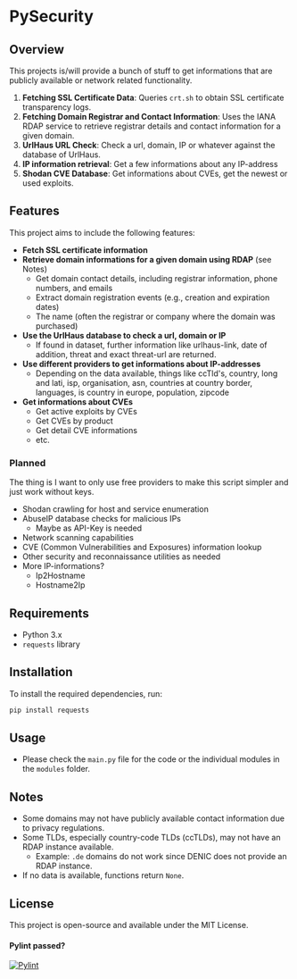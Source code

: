 # PySecurity

## Overview

This projects is/will provide a bunch of stuff to get informations that are publicly available or network related functionality.

1. **Fetching SSL Certificate Data**: Queries `crt.sh` to obtain SSL certificate transparency logs.
2. **Fetching Domain Registrar and Contact Information**: Uses the IANA RDAP service to retrieve registrar details and contact information for a given domain.
3. **UrlHaus URL Check**: Check a url, domain, IP or whatever against the database of UrlHaus.
4. **IP information retrieval**: Get a few informations about any IP-address
5. **Shodan CVE Database**: Get informations about CVEs, get the newest or used exploits.

## Features

This project aims to include the following features:

- **Fetch SSL certificate information**
- **Retrieve domain informations for a given domain using RDAP** (see Notes)
  - Get domain contact details, including registrar information, phone numbers, and emails
  - Extract domain registration events (e.g., creation and expiration dates)
  - The name (often the registrar or company where the domain was purchased)
- **Use the UrlHaus database to check a url, domain or IP**
  - If found in dataset, further information like urlhaus-link, date of addition, threat and exact threat-url are returned.
- **Use different providers to get informations about IP-addresses**
  - Depending on the data available, things like ccTld's, country, long and lati, isp, organisation, asn, countries at country border, languages, is country in europe, population, zipcode
- **Get informations about CVEs**
  - Get active exploits by CVEs
  - Get CVEs by product
  - Get detail CVE informations
  - etc.

### Planned

The thing is I want to only use free providers to make this script simpler and just work without keys.

- Shodan crawling for host and service enumeration
- AbuseIP database checks for malicious IPs
  - Maybe as API-Key is needed
- Network scanning capabilities
- CVE (Common Vulnerabilities and Exposures) information lookup
- Other security and reconnaissance utilities as needed
- More IP-informations?
  - Ip2Hostname
  - Hostname2Ip

## Requirements

- Python 3.x
- `requests` library

## Installation

To install the required dependencies, run:

```sh
pip install requests
```

## Usage

- Please check the `main.py` file for the code or the individual modules in the `modules` folder.

## Notes

- Some domains may not have publicly available contact information due to privacy regulations.
- Some TLDs, especially country-code TLDs (ccTLDs), may not have an RDAP instance available.
  - Example: `.de` domains do not work since DENIC does not provide an RDAP instance.
- If no data is available, functions return `None`.

## License

This project is open-source and available under the MIT License.

#### Pylint passed?

[![Pylint](https://github.com/liebki/PySecurity/actions/workflows/pylint.yml/badge.svg?branch=main)](https://github.com/liebki/PySecurity/actions/workflows/pylint.yml)

